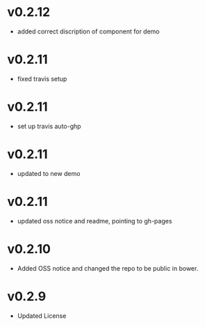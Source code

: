 v0.2.12
==============================
* added correct discription of component for demo

v0.2.11
==============================
* fixed travis setup

v0.2.11
==============================
* set up travis auto-ghp

v0.2.11
==============================
* updated to new demo

v0.2.11
==============================
* updated oss notice and readme, pointing to gh-pages

v0.2.10
==============================
* Added OSS notice and changed the repo to be public in bower.

v0.2.9
========================
* Updated License
